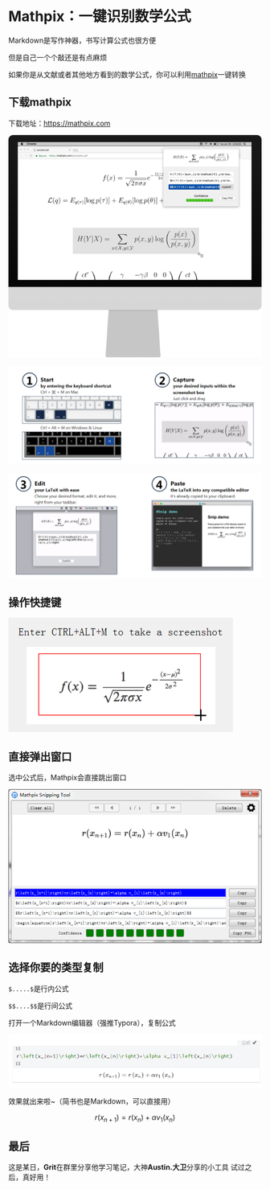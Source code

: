 # Mathpix：一键识别数学公式

Markdown是写作神器，书写计算公式也很方便

但是自己一个个敲还是有点麻烦

如果你是从文献或者其他地方看到的数学公式，你可以利用[mathpix](https://mathpix.com)一键转换

## 下载mathpix

下载地址：https://mathpix.com

![官网界面](3.assets/17569167-a4aab8a8d876543b.png)


![操作步骤](3.assets/17569167-f057e6a0aad446c1.png)


![操作步骤](3.assets/17569167-b1b8e5455c5fc95f.png)


## 操作快捷键

![快捷键示意图](3.assets/17569167-9d4272ce05c1f9a7.png)


## 直接弹出窗口

选中公式后，Mathpix会直接跳出窗口

![弹出窗口](3.assets/17569167-3dd37b8c1422d23f.png)


## 选择你要的类型复制

`$.....$`是行内公式

`$$....$$`是行间公式

打开一个Markdown编辑器（强推Typora），复制公式

![复制界面](3.assets/17569167-4bfe3aced290a566.png)

效果就出来啦~（简书也是Markdown，可以直接用）


$$
r\left(x_{n+1}\right)=r\left(x_{n}\right)+\alpha v_{1}\left(x_{n}\right)
$$

## 最后
这是某日，**Grit**在群里分享他学习笔记，大神**Austin.大卫**分享的小工具
试过之后，真好用！